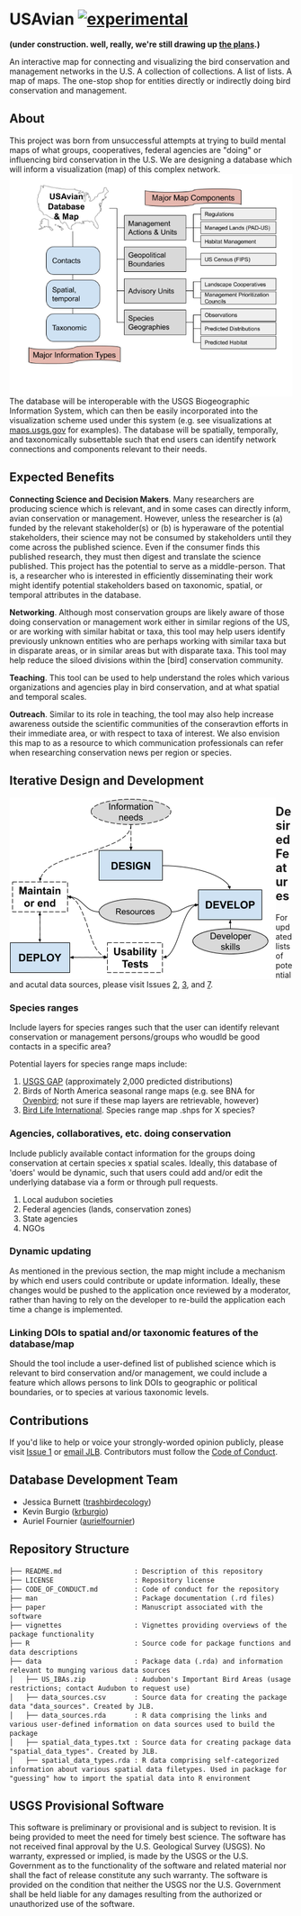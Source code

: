 # USAvian  [![experimental](http://badges.github.io/stability-badges/dist/experimental.svg)](http://github.com/badges/stability-badges)

__(under construction. well, really, we're  still drawing up [the plans](https://app.thebrain.com/brains/16bef153-1e7b-4cdb-b5b5-5d057c1bc9bc/thoughts/42ac7514-07f2-424c-a7c6-4904e7b6ba93/notes).)__

An interactive map for connecting and visualizing the bird conservation and management networks in the U.S.  A collection of collections. A list of lists. A map of maps. The one-stop shop for entities directly or indirectly doing bird conservation and management.

## About
This project was born from unsuccessful attempts at trying to build mental maps of what groups, cooperatives, federal agencies are "doing" or influencing bird conservation in the U.S. We are designing a database which will inform a visualization (map) of this complex network. 
<img style="float: left;" src="/images/cdi_concept_img.png">

The database will be interoperable with the USGS Biogeographic Information System, which can then be easily incorporated into the visualization scheme used under this system (e.g. see visualizations at [maps.usgs.gov](maps.usgs.gov) for  examples). The database will be spatially, temporally, and taxonomically subsettable such that end users can identify network connections and components relevant to their needs. 

## Expected Benefits
__Connecting Science and Decision Makers__. Many researchers are producing science which is relevant, and in some cases can directly inform, avian conservation or management. However, unless the researcher is (a) funded by the relevant stakeholder(s) or (b) is hyperaware of the potential stakeholders, their science may not be consumed by stakeholders until they come across the published science. Even if the consumer finds this published research, they must then digest and translate the science published. This project has the potential to serve as a middle-person. That is, a researcher who is interested in efficiently disseminating their work might identify potential stakeholders based on taxonomic, spatial, or temporal attributes in the database. 

__Networking__. Although most conservation groups are likely aware of those doing conservation or management work either in similar regions of the US, or are working with similar habitat or taxa, this tool may help users identify previously unknown entities who are perhaps working with similar taxa but in disparate areas, or in similar areas but with disparate taxa. This tool may help reduce the siloed divisions within the [bird] conservation community. 

__Teaching__. This tool can be used to help understand the roles which various organizations and agencies play in bird conservation, and at what spatial and temporal scales. 

__Outreach__. Similar to its role in teaching, the tool may also help increase awareness outside the scientific communities of the conseravtion efforts in their immediate area, or with respect to taxa of interest. We also envision this map to as a resource to which communication professionals can refer when researching conservation news per region or species.

## Iterative Design and Development 
<img style="float: left;" src="/images/usability_concept.png">

## Desired Features
For updated lists of potential and acutal data sources, please visit Issues [2](https://github.com/TrashBirdEcology/USAvian/issues/2), [3](https://github.com/TrashBirdEcology/USAvian/issues/3),  and [7](https://github.com/TrashBirdEcology/USAvian/issues/7). 


### Species ranges
Include layers for species ranges such that the user can identify relevant conservation or management persons/groups who woudld be good contacts in a specific area? 

Potential layers for species range maps include: 
1. [USGS GAP](https://www.usgs.gov/core-science-systems/science-analytics-and-synthesis/gap/science/species) (approximately 2,000 predicted distributions)
1. Birds of North America seasonal range maps (e.g. see BNA for [Ovenbird](https://www.allaboutbirds.org/guide/Ovenbird/maps-range); not sure if these map layers are retrievable, however)
1. [Bird Life International](). Species range map .shps for X species?


### Agencies, collaboratives, etc. doing conservation
Include publicly available contact information for the groups doing conservation at certain species x spatial scales. Ideally, this database of 'doers' would be dynamic, such that users could add and/or edit the underlying database via a form or through pull requests. 

1. Local audubon societies
1. Federal agencies (lands, conservation zones)
1. State agencies
1. NGOs


### Dynamic updating
As mentioned in the previous section, the map might include a mechanism by which end users could contribute or update information. Ideally, these changes would be pushed to the application once reviewed by a moderator, rather than having to rely on the developer to re-build the application each time a change is implemented. 

### Linking DOIs to spatial and/or taxonomic features of the database/map
Should the tool include a user-defined list of published science which is relevant to bird conservation and/or management, we could include a feature which allows persons to link DOIs to geographic or political boundaries, or to species at various taxonomic levels.  


## Contributions
If you'd like to help or voice your strongly-worded opinion publicly, please visit [Issue 1](https://github.com/TrashBirdEcology/USAvian/issues/1) or [email JLB](mailto:jessicaleighburnett@gmail.com). Contributors must follow the [Code of Conduct](CODE_OF_CONDUCT.md).

## Database Development Team
- Jessica Burnett ([trashbirdecology](https://github.com/trashbirdecology))
- Kevin Burgio ([krburgio](https://github.com/rburgio))
- Auriel Fournier ([aurielfournier](https://github.com/aurielfournier))

## Repository Structure
```
├── README.md                  : Description of this repository
├── LICENSE                    : Repository license
├── CODE_OF_CONDUCT.md         : Code of conduct for the repository
├── man                        : Package documentation (.rd files)
├── paper                      : Manuscript associated with the software
├── vignettes                  : Vignettes providing overviews of the package functionality
├── R                          : Source code for package functions and data descriptions
├── data                       : Package data (.rda) and information relevant to munging various data sources
│   ├── US_IBAs.zip            : Audubon's Important Bird Areas (usage restrictions; contact Audubon to request use)
│   ├── data_sources.csv       : Source data for creating the package data "data_sources". Created by JLB. 
│   ├── data_sources.rda       : R data comprising the links and various user-defined information on data sources used to build the package
│   ├── spatial_data_types.txt : Source data for creating package data "spatial_data_types". Created by JLB. 
│   ├── spatial_data_types.rda : R data comprising self-categorized information about various spatial data filetypes. Used in package for "guessing" how to import the spatial data into R environment
```
<!--- │       ├──               : --->


## USGS Provisional Software
This software is preliminary or provisional and is subject to revision. It is being provided to meet the need for timely best science. The software has not received final approval by the U.S. Geological Survey (USGS). No warranty, expressed or implied, is made by the USGS or the U.S. Government as to the functionality of the software and related material nor shall the fact of release constitute any such warranty. The software is provided on the condition that neither the USGS nor the U.S. Government shall be held liable for any damages resulting from the authorized or unauthorized use of the software.
